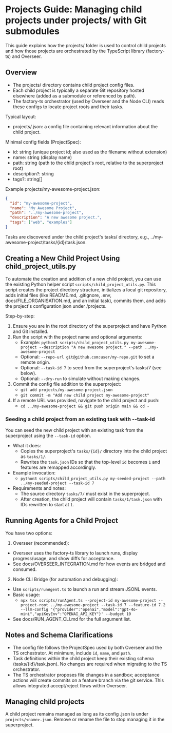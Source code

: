 # Projects Guide: Managing child projects under projects/ with Git submodules

This guide explains how the projects/ folder is used to control child projects and how those projects are orchestrated by the TypeScript library (factory-ts) and Overseer.

## Overview
- The projects/ directory contains child project config files.
- Each child project is typically a separate Git repository hosted elsewhere (added as a submodule or referenced by path).
- The factory-ts orchestrator (used by Overseer and the Node CLI) reads these configs to locate project roots and their tasks.

Typical layout:
- projects/<name>.json: a config file containing relevant information about the child project.

Minimal config fields (ProjectSpec):
- id: string (unique project id; also used as the filename without extension)
- name: string (display name)
- path: string (path to the child project's root, relative to the superproject root)
- description?: string
- tags?: string[]

Example projects/my-awesome-project.json:
```json
{
  "id": "my-awesome-project",
  "name": "My Awesome Project",
  "path": "../my-awesome-project",
  "description": "A new awesome project.",
  "tags": ["web", "examples"]
}
```

Tasks are discovered under the child project's tasks/ directory, e.g., ../my-awesome-project/tasks/{id}/task.json.

## Creating a New Child Project Using child_project_utils.py

To automate the creation and addition of a new child project, you can use the existing Python helper script `scripts/child_project_utils.py`. This script creates the project directory structure, initializes a local git repository, adds initial files (like README.md, .gitignore, .env, docs/FILE_ORGANISATION.md, and an initial task), commits them, and adds the project's configuration json under /projects.

Step-by-step:
1. Ensure you are in the root directory of the superproject and have Python and Git installed.
2. Run the script with the project name and optional arguments:
   - Example: `python3 scripts/child_project_utils.py my-awesome-project --description "A new awesome project." --path ../my-awesome-project`
   - Optional: `--repo-url git@github.com:user/my-repo.git` to set a remote origin.
   - Optional: `--task-id 7` to seed from the superproject's tasks/7 (see below).
   - Optional: `--dry-run` to simulate without making changes.
3. Commit the config file addition to the superproject:
   - `git add projects/my-awesome-project.json`
   - `git commit -m "Add new child project my-awesome-project"`
4. If a remote URL was provided, navigate to the child project and push:
   - `cd ../my-awesome-project && git push origin main && cd -`

### Seeding a child project from an existing task with --task-id

You can seed the new child project with an existing task from the superproject using the `--task-id` option.

- What it does:
  - Copies the superproject's `tasks/{id}/` directory into the child project as `tasks/1/`.
  - Rewrites the `task.json` IDs so that the top-level `id` becomes `1` and features are remapped accordingly.
- Example invocation:
  - `python3 scripts/child_project_utils.py my-seeded-project --path ../my-seeded-project --task-id 7`
- Requirements and notes:
  - The source directory `tasks/7/` must exist in the superproject.
  - After creation, the child project will contain `tasks/1/task.json` with IDs rewritten to start at `1`.

## Running Agents for a Child Project

You have two options:

1) Overseer (recommended):
- Overseer uses the factory-ts library to launch runs, display progress/usage, and show diffs for acceptance.
- See docs/OVERSEER_INTEGRATION.md for how events are bridged and consumed.

2) Node CLI Bridge (for automation and debugging):
- Use `scripts/runAgent.ts` to launch a run and stream JSONL events.
- Basic usage:
  - `npx tsx scripts/runAgent.ts --project-id my-awesome-project --project-root ../my-awesome-project --task-id 7 --feature-id 7.2 --llm-config '{"provider":"openai","model":"gpt-4o-mini","apiKeyEnv":"OPENAI_API_KEY"}' --budget 10`
- See docs/RUN_AGENT_CLI.md for the full argument list.

## Notes and Schema Clarifications

- The config file follows the ProjectSpec used by both Overseer and the TS orchestrator. At minimum, include `id`, `name`, and `path`.
- Task definitions within the child project keep their existing schema (tasks/{id}/task.json). No changes are required when migrating to the TS orchestrator.
- The TS orchestrator proposes file changes in a sandbox; acceptance actions will create commits on a feature branch via the git service. This allows integrated accept/reject flows within Overseer.

## Managing child projects
A child project remains managed as long as its config .json is under `projects/<name>.json`. Remove or rename the file to stop managing it in the superproject.
